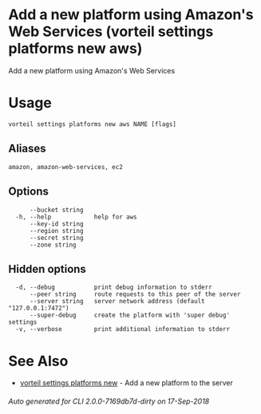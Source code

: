 # Add a new platform using Amazon's Web Services (vorteil settings platforms new aws)

Add a new platform using Amazon's Web Services

# Usage

```
vorteil settings platforms new aws NAME [flags]
```

## Aliases

```
amazon, amazon-web-services, ec2
```

## Options

```
      --bucket string   
  -h, --help            help for aws
      --key-id string   
      --region string   
      --secret string   
      --zone string     
```

## Hidden options

```
  -d, --debug           print debug information to stderr
      --peer string     route requests to this peer of the server
      --server string   server network address (default "127.0.0.1:7472")
      --super-debug     create the platform with 'super debug' settings
  -v, --verbose         print additional information to stderr
```

# See Also

* [vorteil settings platforms new](../platforms_new)	 - Add a new platform to the server

###### Auto generated for CLI 2.0.0-7169db7d-dirty on 17-Sep-2018

